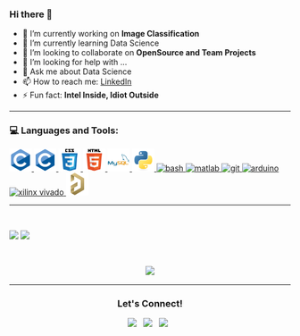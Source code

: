 ### Hi there 👋

- 🔭 I’m currently working on **Image Classification**
- 🌱 I’m currently learning Data Science
- 👯 I’m looking to collaborate on **OpenSource and Team Projects**
- 🤔 I’m looking for help with ...
- 💬 Ask me about Data Science
- 📫 How to reach me: [LinkedIn](https://www.linkedin.com/in/sachin-mishra19566/)
- ⚡ Fun fact: **Intel Inside, Idiot Outside**


---

<h3 align="left">💻 Languages and Tools: </h3>

<p align="left"> 
  
  <a href="https://www.programiz.com/c-programming" target="_blank" rel="noreferrer"> 
    <img src="https://raw.githubusercontent.com/devicons/devicon/master/icons/c/c-original.svg"
      alt="c" width="40" height="40" /> 
  </a> 
  
  <a href="https://www.programiz.com/c-programming" target="_blank" rel="noreferrer"> 
    <img src="https://raw.githubusercontent.com/devicons/devicon/master/icons/c/c-original.svg"
      alt="c" width="40" height="40" /> 
  </a> 
  
  <a href="https://web.dev/learn/css/" target="_blank" rel="noreferrer"> 
    <img src="https://raw.githubusercontent.com/devicons/devicon/master/icons/css3/css3-original-wordmark.svg" alt="css3"
      width="40" height="40" /> 
  </a> 
  
  <a href="https://www.w3.org/html/" target="_blank" rel="noreferrer"> 
    <img src="https://raw.githubusercontent.com/devicons/devicon/master/icons/html5/html5-original-wordmark.svg"
      alt="html5" width="40" height="40" /> 
  </a> 
  
  <a href="https://www.mysql.com/" target="_blank" rel="noreferrer"> 
    <img src="https://raw.githubusercontent.com/devicons/devicon/master/icons/mysql/mysql-original-wordmark.svg"
      alt="mysql" width="40" height="40" /> 
  </a>
  
  <a href="https://www.python.org" target="_blank" rel="noreferrer"> 
    <img src="https://raw.githubusercontent.com/devicons/devicon/master/icons/python/python-original.svg" alt="python"
      width="40" height="40" /> 
  </a>
    
  <a href="https://learnxinyminutes.com/docs/bash/" target="_blank" rel="noreferrer"> 
    <img src="https://camo.githubusercontent.com/bbb327d6ba7708520eaafd13396fed64d73bf5df5c4cdd0ba03cf0843f7a9340/68747470733a2f2f7777772e766563746f726c6f676f2e7a6f6e652f6c6f676f732f676e755f626173682f676e755f626173682d69636f6e2e737667"
      alt="bash" width="40" height="40" /> 
  </a> 
    
  <a href="https://www.mathworks.com/products/matlab.html" target="_blank" rel="noreferrer"> 
    <img src="https://camo.githubusercontent.com/a240bd1934154469afd73f16cdd1def3c652f4c029758d1d20ea40823371e874/68747470733a2f2f75706c6f61642e77696b696d656469612e6f72672f77696b6970656469612f636f6d6d6f6e732f7468756d622f322f32312f4d61746c61625f4c6f676f2e706e672f36363770782d4d61746c61625f4c6f676f2e706e67"
      alt="matlab" width="40" height="40" /> 
  </a> 
    
  <a href="https://www.atlassian.com/git" target="_blank" rel="noreferrer"> 
    <img src="https://camo.githubusercontent.com/fbfcb9e3dc648adc93bef37c718db16c52f617ad055a26de6dc3c21865c3321d/68747470733a2f2f7777772e766563746f726c6f676f2e7a6f6e652f6c6f676f732f6769742d73636d2f6769742d73636d2d69636f6e2e737667"
      alt="git" width="40" height="40" /> 
  </a> 
  
  <a href="https://www.arduino.cc" target="_blank" rel="noreferrer"> 
    <img src="https://camo.githubusercontent.com/a9e049ade1147226016feb1ab0024b7e09cf5e6ce7921aa9e7326942f98c71dd/687474703a2f2f636f6e74656e742e61726475696e6f2e63632f6272616e642f61726475696e6f2d636f6c6f722e737667"
      alt="arduino" width="40" height="40" /> 
  </a> 
    
  <a href="https://www.xilinx.com/products/design-tools/vivado.html" target="_blank" rel="noreferrer"> 
    <img src="https://user-images.githubusercontent.com/48672827/57464068-a2a35580-72ae-11e9-9d52-7cadbf0cb940.png"
      alt="xilinx vivado" width="40" height="40" /> 
  </a> 
    
  <a href="https://www.altium.com/altium-designer" target="_blank" rel="noreferrer"> 
    <img src="https://raw.githubusercontent.com/github/explore/7af95003139e68a3a54e382bb4f23a72836ef348/topics/altium-designer/altium-designer.png"
      alt="altium designer" width="40" height="40" /> 
  </a> 
</p>

---
<br/>

<p align="left">
  <img width="49.5%" src="https://github-readme-stats.vercel.app/api?username=SachinMishra-ux&show_icons=true&theme=radical&hide_border=true" />
    <img width="49.5%" src="https://github-readme-streak-stats.herokuapp.com/?user=SachinMishra-ux&theme=radical&hide_border=true" />
  </a>
</p>

<br>

<p align=center>
  <img src="https://github-profile-trophy.vercel.app/?username=SachinMishra-ux&theme=radical&no-frame=true&column=6&row=1" />
</p>

---


<h3 align="center">Let's Connect!</h3>
<p align="center">
<a href="https://www.linkedin.com/in/sachin-mishra19566/"><img height="30" src="https://img.shields.io/badge/linkedin-blue.svg?&style=for-the-badge&logo=linkedin&logoColor=white"></a>&nbsp;&nbsp;
<a href="https://www.instagram.com/sachin19566/"><img height="30" src="https://img.shields.io/badge/Instagram-E4405F?style=for-the-badge&logo=instagram&logoColor=white"></a>&nbsp;&nbsp;
<a href="https://twitter.com/sachin19566"><img height="30" src="https://img.shields.io/badge/Twitter-1DA1F2?style=for-the-badge&logo=twitter&logoColor=white" /></a>&nbsp;&nbsp;
</p>

<br>
